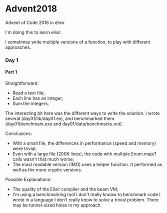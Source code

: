 # Advent2018

Advent of Code 2018 in elixir

I'm doing this to learn elixir. 

I sometimes write multiple versions of a function, to play with different approaches.

### Day 1

#### Part 1

Straightforward:
* Read a text file;
* Each line has an integer;
* Sum the integers.

The interesting bit here was the different ways to write the solution. I wrote several (day01/lib/day01.ex), and benchmarked them. (day01/benchmark.exs and day01/data/benchmarks.out). 

Conclusions:
* With a small file, the differences in performance (speed and memory) were trivial;
* Even with a large file (200K lines), the code with multiple Enum.map/1 calls wasn't that much worse;
* The most readable version (IMO) uses a helper function. It performed as well as the more cryptic versions.

Possible Explanations:
* The quality of the Elixir compiler and the beam VM;
* I'm using a benchmarking tool I don't really knoow to benchmark code I wrote in a language I don't really know to solve a trivial problem. There may be tunnel-sized holes in my approach.



